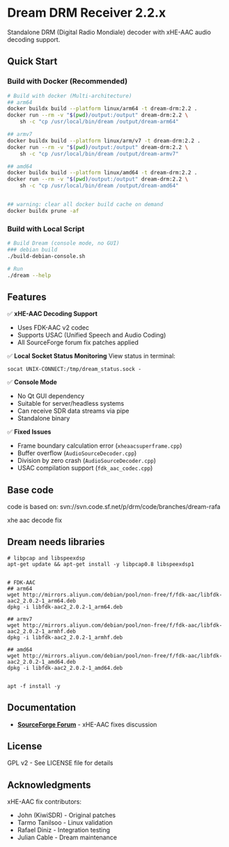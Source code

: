 # Dream DRM Receiver 2.2.x

Standalone DRM (Digital Radio Mondiale) decoder with xHE-AAC audio decoding support.

## Quick Start

### Build with Docker (Recommended)

```bash
# Build with docker (Multi-architecture)
## arm64
docker buildx build --platform linux/arm64 -t dream-drm:2.2 .
docker run --rm -v "$(pwd)/output:/output" dream-drm:2.2 \
    sh -c "cp /usr/local/bin/dream /output/dream-arm64"

## armv7
docker buildx build --platform linux/arm/v7 -t dream-drm:2.2 .
docker run --rm -v "$(pwd)/output:/output" dream-drm:2.2 \
    sh -c "cp /usr/local/bin/dream /output/dream-armv7"

## amd64
docker buildx build --platform linux/amd64 -t dream-drm:2.2 .
docker run --rm -v "$(pwd)/output:/output" dream-drm:2.2 \
    sh -c "cp /usr/local/bin/dream /output/dream-amd64"


## warning: clear all docker build cache on demand
docker buildx prune -af

```

### Build with Local Script

```bash
# Build Dream (console mode, no GUI)
### debian build
./build-debian-console.sh

# Run
./dream --help

```

## Features

✅ **xHE-AAC Decoding Support**
- Uses FDK-AAC v2 codec
- Supports USAC (Unified Speech and Audio Coding)
- All SourceForge forum fix patches applied

✅ **Local Socket Status Monitoring**
View status in terminal:
```
socat UNIX-CONNECT:/tmp/dream_status.sock -
```


✅ **Console Mode**
- No Qt GUI dependency
- Suitable for server/headless systems
- Can receive SDR data streams via pipe
- Standalone binary

✅ **Fixed Issues**
- Frame boundary calculation error (`xheaacsuperframe.cpp`)
- Buffer overflow (`AudioSourceDecoder.cpp`)
- Division by zero crash (`AudioSourceDecoder.cpp`)
- USAC compilation support (`fdk_aac_codec.cpp`)

## Base code
code is based on:
svn://svn.code.sf.net/p/drm/code/branches/dream-rafa

xhe aac decode fix

## Dream needs libraries
```
# libpcap and libspeexdsp
apt-get update && apt-get install -y libpcap0.8 libspeexdsp1


# FDK-AAC
## arm64
wget http://mirrors.aliyun.com/debian/pool/non-free/f/fdk-aac/libfdk-aac2_2.0.2-1_arm64.deb
dpkg -i libfdk-aac2_2.0.2-1_arm64.deb

## armv7
wget http://mirrors.aliyun.com/debian/pool/non-free/f/fdk-aac/libfdk-aac2_2.0.2-1_armhf.deb
dpkg -i libfdk-aac2_2.0.2-1_armhf.deb

## amd64
wget http://mirrors.aliyun.com/debian/pool/non-free/f/fdk-aac/libfdk-aac2_2.0.2-1_amd64.deb
dpkg -i libfdk-aac2_2.0.2-1_amd64.deb


apt -f install -y
```

## Documentation

- **[SourceForge Forum](https://sourceforge.net/p/drm/discussion/general/thread/01c6e64c3b/)** - xHE-AAC fixes discussion

## License

GPL v2 - See LICENSE file for details

## Acknowledgments

xHE-AAC fix contributors:
- John (KiwiSDR) - Original patches
- Tarmo Tanilsoo - Linux validation
- Rafael Diniz - Integration testing
- Julian Cable - Dream maintenance
